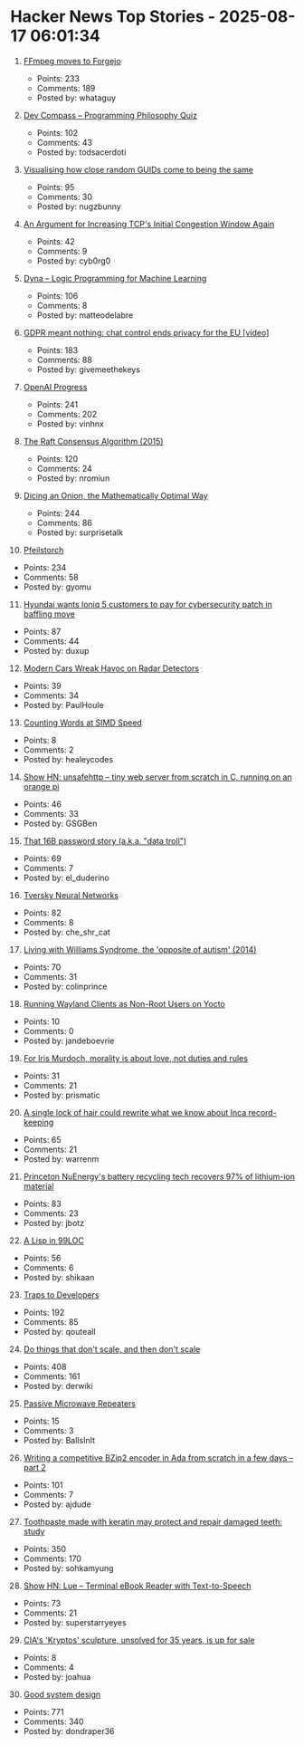 # Hacker News Top Stories - 2025-08-17 06:01:34

1. [FFmpeg moves to Forgejo](https://code.ffmpeg.org/FFmpeg/FFmpeg)
   - Points: 233
   - Comments: 189
   - Posted by: whataguy

2. [Dev Compass – Programming Philosophy Quiz](https://treeform.github.io/devcompas/)
   - Points: 102
   - Comments: 43
   - Posted by: todsacerdoti

3. [Visualising how close random GUIDs come to being the same](https://www.guidsmash.com)
   - Points: 95
   - Comments: 30
   - Posted by: nugzbunny

4. [An Argument for Increasing TCP's Initial Congestion Window Again](https://jeclark.net/articles/tcp-initcwnd/?tag=performance)
   - Points: 42
   - Comments: 9
   - Posted by: cyb0rg0

5. [Dyna – Logic Programming for Machine Learning](https://dyna.org/)
   - Points: 106
   - Comments: 8
   - Posted by: matteodelabre

6. [GDPR meant nothing: chat control ends privacy for the EU [video]](https://www.youtube.com/watch?v=3NyUgv6dpJc)
   - Points: 183
   - Comments: 88
   - Posted by: givemeethekeys

7. [OpenAI Progress](https://progress.openai.com)
   - Points: 241
   - Comments: 202
   - Posted by: vinhnx

8. [The Raft Consensus Algorithm (2015)](https://raft.github.io/)
   - Points: 120
   - Comments: 24
   - Posted by: nromiun

9. [Dicing an Onion, the Mathematically Optimal Way](https://pudding.cool/2025/08/onions/)
   - Points: 244
   - Comments: 86
   - Posted by: surprisetalk

10. [Pfeilstorch](https://en.wikipedia.org/wiki/Pfeilstorch)
   - Points: 234
   - Comments: 58
   - Posted by: gyomu

11. [Hyundai wants loniq 5 customers to pay for cybersecurity patch in baffling move](https://www.neowin.net/news/hyundai-wants-ioniq-5-customers-to-pay-for-cybersecurity-patch-in-baffling-move/)
   - Points: 87
   - Comments: 44
   - Posted by: duxup

12. [Modern Cars Wreak Havoc on Radar Detectors](https://www.thedrive.com/news/modern-cars-wreak-havoc-on-radar-detectors-heres-how-escort-adapts)
   - Points: 39
   - Comments: 34
   - Posted by: PaulHoule

13. [Counting Words at SIMD Speed](https://healeycodes.com/counting-words-at-simd-speed)
   - Points: 8
   - Comments: 2
   - Posted by: healeycodes

14. [Show HN: unsafehttp – tiny web server from scratch in C, running on an orange pi](http://unsafehttp.benren.au)
   - Points: 46
   - Comments: 33
   - Posted by: GSGBen

15. [That 16B password story (a.k.a. "data troll")](https://www.troyhunt.com/that-16-billion-password-story-aka-data-troll/)
   - Points: 69
   - Comments: 7
   - Posted by: el_duderino

16. [Tversky Neural Networks](https://gonzoml.substack.com/p/tversky-neural-networks)
   - Points: 82
   - Comments: 8
   - Posted by: che_shr_cat

17. [Living with Williams Syndrome, the 'opposite of autism' (2014)](https://www.bbc.com/news/health-26888280)
   - Points: 70
   - Comments: 31
   - Posted by: colinprince

18. [Running Wayland Clients as Non-Root Users on Yocto](https://embeddeduse.com/2025/08/11/running-wayland-clients-as-non-root-users/)
   - Points: 10
   - Comments: 0
   - Posted by: jandeboevrie

19. [For Iris Murdoch, morality is about love, not duties and rules](https://aeon.co/essays/for-iris-murdoch-morality-is-about-love-not-duties-and-rules)
   - Points: 31
   - Comments: 21
   - Posted by: prismatic

20. [A single lock of hair could rewrite what we know about Inca record-keeping](https://www.science.org/content/article/single-lock-hair-could-rewrite-what-we-know-about-inca-record-keeping)
   - Points: 65
   - Comments: 21
   - Posted by: warrenm

21. [Princeton NuEnergy's battery recycling tech recovers 97% of lithium-ion material](https://www.energy-reporters.com/environment/97-battery-recycling-breakthrough-princeton-nuenergy-opens-first-u-s-commercial-facility-cutting-costs-38-and-slashing-environmental-impact/)
   - Points: 83
   - Comments: 23
   - Posted by: jbotz

22. [A Lisp in 99LOC](https://github.com/Robert-van-Engelen/tinylisp)
   - Points: 56
   - Comments: 6
   - Posted by: shikaan

23. [Traps to Developers](https://qouteall.fun/qouteall-blog/2025/Traps%20to%20Developers)
   - Points: 192
   - Comments: 85
   - Posted by: qouteall

24. [Do things that don't scale, and then don't scale](https://derwiki.medium.com/do-things-that-dont-scale-and-then-don-t-scale-9fd2cd7e2156)
   - Points: 408
   - Comments: 161
   - Posted by: derwiki

25. [Passive Microwave Repeaters](https://computer.rip/2025-08-16-passive-microwave-repeaters.html)
   - Points: 15
   - Comments: 3
   - Posted by: BallsInIt

26. [Writing a competitive BZip2 encoder in Ada from scratch in a few days – part 2](https://gautiersblog.blogspot.com/2025/07/writing-bzip2-encoder-in-ada-from.html)
   - Points: 101
   - Comments: 7
   - Posted by: ajdude

27. [Toothpaste made with keratin may protect and repair damaged teeth: study](https://www.kcl.ac.uk/news/toothpaste-made-from-hair-provides-natural-root-to-repair-teeth)
   - Points: 350
   - Comments: 170
   - Posted by: sohkamyung

28. [Show HN: Lue – Terminal eBook Reader with Text-to-Speech](https://github.com/superstarryeyes/lue)
   - Points: 73
   - Comments: 21
   - Posted by: superstarryeyes

29. [CIA's 'Kryptos' sculpture, unsolved for 35 years, is up for sale](https://www.washingtonpost.com/entertainment/art/2025/08/14/kryptos-code-k4-solution-jim-sanborn-auction)
   - Points: 8
   - Comments: 4
   - Posted by: joahua

30. [Good system design](https://www.seangoedecke.com/good-system-design/)
   - Points: 771
   - Comments: 340
   - Posted by: dondraper36

